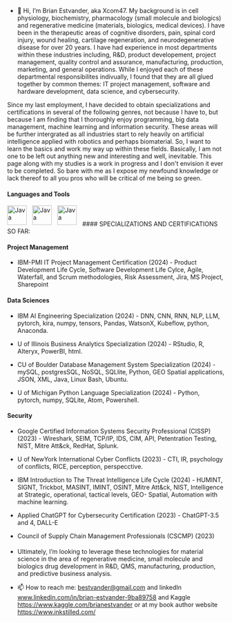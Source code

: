 - 👋 Hi, I’m Brian Estvander, aka Xcom47.
My background is in cell physiology, biochemistry, pharmacology (small molecule and biologics) and regenerative medicine (materials, biologics, medical devices). I have been in the therapeutic areas of cognitive disorders, pain, spinal cord injury, wound healing, cartilage regeneration, and neurodegenerative disease for over 20 years. I have had experience in most departments within these industries including, R&D, product developement, project management, quality control and assurance, manufacturing, production, marketing, and general operations. While I enjoyed each of these departmental responsibilites indivually, I found that they are all glued together by common themes: IT project management, software and hardware development, data science, and cybersecurity.

Since my last employment, I have decided to obtain specializations and certifications in several of the following genres, not because I have to, but because I am finding that I thoroughly enjoy programming, big data management, machine learning and information security. These areas will be further intergrated as all industries start to rely heavily on artificial intelligence applied with robotics and perhaps biomaterial.  So, I want to learn the basics and work my way up within these fields. Basically, I am not one to be left out anything new and interesting and well, inevitable. This page along with my studies is a work in progress and I don't envision it ever to be completed. So bare with me as I expose my newfound knowledge or lack thereof to all you pros who will be critical of me being so green.
#### Languages and Tools

 <img align="left" alt="Java" width="45px" style="padding-right:10px;"  src="https://cdn.jsdelivr.net/gh/devicons/devicon@latest/icons/powershell/powershell-original.svg" />
 <img align="left" alt="Java" width="45px" style="padding-right:10px;"  src="https://cdn.jsdelivr.net/gh/devicons/devicon@latest/icons/atom/atom-original.svg" />
 <img align="left" alt="Java" width="45px" style="padding-right:10px;"  src="https://cdn.jsdelivr.net/gh/devicons/devicon@latest/icons/python/python-original.svg" />
                          
<br />
<br />
#### SPECIALIZATIONS AND CERTIFICATIONS SO FAR:

#### Project Management ####
 * IBM-PMI IT Project Management Certification (2024) - Product Development Life Cycle, Software 
    Development Life Cylce, Agile, Waterfall, and Scrum methodologies, Risk Assessment, Jira, MS 
    Project, Sharepoint

#### Data Sciences ####
 * IBM AI Engineering Specialization (2024) - DNN, CNN, RNN, NLP, LLM, pytorch, kira, numpy, tensors, 
    Pandas, WatsonX, Kubeflow, python, Anaconda.   
  
 * U of Illinois Business Analytics Specialization (2024) - RStudio, R, Alteryx, PowerBI, html. 
  
 * CU of Boulder Database Management System Specialization (2024) - mySQL, postgresSQL, NoSQL, 
    SQLlite, Python, GEO Spatial applications, JSON, XML, Java, Linux Bash, Ubuntu.
  
 * U of Michigan Python Language Specialization (2024) - Python, pytorch, numpy, SQLite, Atom, 
    Powershell.
    
#### Security ####
 * Google Certified Information Systems Security Professional (CISSP) (2023) - Wireshark, SEIM, TCP/IP, IDS, CIM, API, Petentration Testing, NIST, Mitre Att&ck, RedHat, Splunk.
  
 * U of NewYork International Cyber Conflicts (2023) - CTI, IR, psychology of conflicts, RICE, perception, perspecctive.
  
 * IBM Introduction to The Threat Intelligence Life Cycle (2024) - HUMINT, SIGNT, Trickbot, MASINT, 
    IMINT, OSINT, Mitre Att&ck, NIST, Intelligence at Strategic, operational, tactical levels, GEO- 
    Spatial, Automation with machine learning.
  
 * Applied ChatGPT for Cybersecurity Certification (2023) - ChatGPT-3.5 and 4, DALL-E
  
 *	Council of Supply Chain Management Professionals (CSCMP) (2023)	

####

- Ultimately, I’m looking to leverage these technologies for material science in the area of regenerative medicine, small molecule and biologics drug development in R&D, QMS, manufacturing, production, and predictive business analysis.

- 📫 How to reach me: bestvander@gmail.com and linkedIn www.linkedin.com/in/brian-estvander-9ba89758 and Kaggle https://www.kaggle.com/brianestvander or at my book author website https://www.inkstilled.com/



